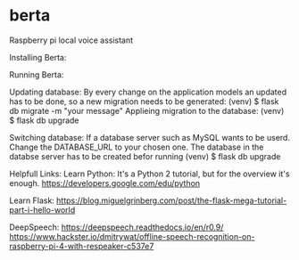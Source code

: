 # berta
Raspberry pi local voice assistant

Installing Berta:

Running Berta:

Updating database:
By every change on the application models an updated has to be done, so a new migration needs to be generated:
(venv) $ flask db migrate -m "your message"
Applieing migration to the database:
(venv) $ flask db upgrade

Switching database:
If a  database server such as MySQL wants to be userd. Change the DATABASE_URL to your chosen one.
The database in the databse server has to be created befor running (venv) $ flask db upgrade

Helpfull Links:
Learn Python:
It's a Python 2 tutorial, but for the 
overview it's enough. 
https://developers.google.com/edu/python

Learn Flask:
https://blog.miguelgrinberg.com/post/the-flask-mega-tutorial-part-i-hello-world


DeepSpeech:
https://deepspeech.readthedocs.io/en/r0.9/
https://www.hackster.io/dmitrywat/offline-speech-recognition-on-raspberry-pi-4-with-respeaker-c537e7



